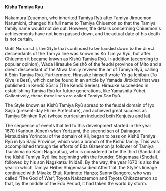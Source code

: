 #### Kishu Tamiya Ryu

Nakamura Zeuemon, who inherited Tamiya Ryū after Tamiya Jirouemon Narumichi, changed his full name to Tamiya Chiuemon so that the Tamiya family name would not die out. However, the details concerning Chiuemon's achievements have not been passed down, and the actual date of his death is not certain.

Until Narumichi, the Style that continued to be handed down to the direct descendants of the Tamiya line was known as Ko Tamiya Ryū, but after Chiuemon it became known as Kishū Tamiya Ryū. In addition (according to popular opinion), Wada Hirasuke Seishō of the feudal province of Mito and a direct descendant of the Miwa family revived the art of Tamiya Ryū, calling it Shin Tamiya Ryū. Furthermore, Hirasuke himself wrote Yo ga Ichiban (To Give is Best), which can be found in an article by Yamada Jirokichi that was published in Kendō Sōsho (The Kendō Series). Hirasuke succeeded in establishing Tamiya Ryū for future generations, like Yamashita Yūbei. Collectively, these three lines are called Tamiya San Ryū.

The Style known as Kishū Tamiya Ryū spread to the feudal domain of Iyo Saijō (present-day Ehime Prefecture), and achieved great success as Tamiya Shinken Ryū (whose curriculum included both Kenjutsu and Iai).

The sequence of events that led to this development started in the year 1670 (Kanbun Jūnen) when Yorizumi, the second son of Dainagon Matsudaira Yorinobu of the domain of Kii, began to pass on Kishū Tamiya Ryū in Iyo Saijō Province, which was a branch of the Kishū family. This was accomplished through the efforts of Eda Gizaemon (a follower of Tamiya Tsushima no Kami Nagakatsu), who is considered to be the third (Sandai) of the Kishū Tamiya Ryū line beginning with the founder, Shigemasa (Shodai), followed by his son Nagakatsu (Nidai). By the way, the year 1670 is also the year in which Tamiya Heibei Shigemasa died.After that, the Style's lineage continued with Miyake Shui; Kurimoto Hanzo; Sanno Bangoro, who was called 'The God of War'; Toyota Nakazaemon and Toyota Chikazaemon so that, by the middle of the Edo Period, it had taken the world by storm.
